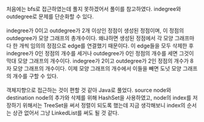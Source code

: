 처음에는 bfs로 접근하였는데 풀지 못하겠어서 풀이를 참고하였다. indegree와 outdegree로 문제를 단순화할 수 있다.   
<br/>
indegree가 0이고 outdegree가 2개 이상인 정점이 생성된 정점이며, 이 정점의 outdegree가 모양 그래프의 총개수이다. 왜냐하면 생성된 정점에서 각 모양 그래프마다 한 개씩 임의의 정점으로 edge를 연결했기 때문이다. 이 edge들을 모두 삭제한 후 indegree가 0인 정점의 개수를 세거나 outdegree가 0인 정점의 개수를 세면 그것이 막대 모양 그래프의 개수이다. indegree가 2이고 outdegree가 2인 정점의 개수가 8자 모양 그래프의 개수이다. 이제 모양 그래프의 개수에서 이들을 빼면 도넛 모양 그래프의 개수를 구할 수 있다.   
<br/>
객체지향으로 접근하는 것이 편할 것 같아 Java로 풀었다. source node와 destination node의 추가와 삭제를 위해 HashSet을 사용하였고, node의 index를 저장하기 위해서는 TreeSet을 써서 정렬이 되도록 했는데 지금 생각해보니 index의 순서는 상관 없어서 그냥 LinkedList를 써도 될 것 같다.